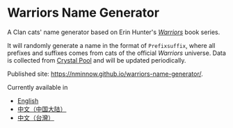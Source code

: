 # Warriors Name Generator

A Clan cats' name generator based on Erin Hunter's *[Warriors]* book series.

It will randomly generate a name in the format of `Prefixsuffix`, where all
prefixes and suffixes comes from cats of the official *Warriors* universe. Data
is collected from [Crystal Pool] and will be updated periodically.

Published site: https://nminnow.github.io/warriors-name-generator/.

Currently available in
* [English](https://nminnow.github.io/warriors-name-generator/en/)
* [中文（中国大陆）](https://nminnow.github.io/warriors-name-generator/zh-cn/)
* [中文（台灣）](https://nminnow.github.io/warriors-name-generator/zh-tw/)

[Warriors]: https://warriorcats.com/
[Crystal Pool]: https://crystalpool.cxuesong.com/
